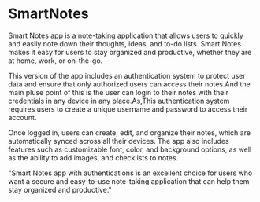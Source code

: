 # SmartNotes


Smart Notes app is a note-taking application that allows users to quickly and easily note down their thoughts, ideas, and to-do lists. Smart Notes makes it easy for users to stay organized and productive, whether they are at home, work, or on-the-go.

This version of the app includes an authentication system to protect user data and ensure that only authorized users can access their notes.And the main pluse point of this is the user can login to their notes with their credentials in any device in any place.As,This authentication system requires users to create a unique username and password to access their account.

Once logged in, users can create, edit, and organize their notes, which are automatically synced across all their devices. The app also includes features such as customizable font, color, and background options, as well as the ability to add images, and checklists to notes.

"Smart Notes app with authentications is an excellent choice for users who want a secure and easy-to-use note-taking application that can help them stay organized and productive."

